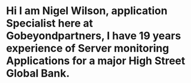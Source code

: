 # Hi I am Nigel Wilson, application Specialist here at Gobeyondpartners, I have 19 years experience of Server monitoring Applications for a major High Street Global Bank.

